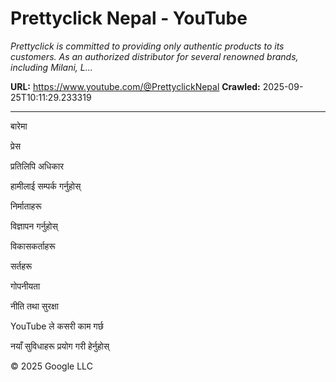 # Prettyclick Nepal - YouTube

*Prettyclick is committed to providing only authentic products to its customers. As an authorized distributor for several renowned brands, including Milani, L...*

**URL:** https://www.youtube.com/@PrettyclickNepal
**Crawled:** 2025-09-25T10:11:29.233319

---

बारेमा

प्रेस

प्रतिलिपि अधिकार

हामीलाई सम्पर्क गर्नुहोस्

निर्माताहरू

विज्ञापन गर्नुहोस्

विकासकर्ताहरू

सर्तहरू

गोपनीयता

नीति तथा सुरक्षा

YouTube ले कसरी काम गर्छ

नयाँ सुविधाहरू प्रयोग गरी हेर्नुहोस्

© 2025 Google LLC